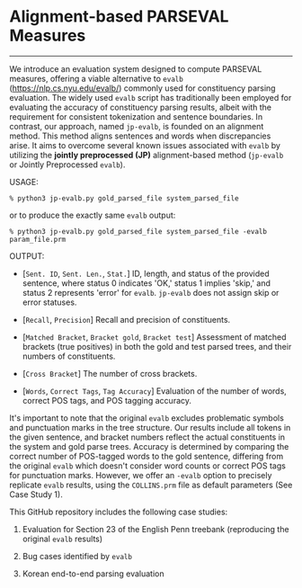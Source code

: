 # Alignment-based PARSEVAL Measures
---

We introduce an evaluation system designed to compute PARSEVAL measures, offering a viable alternative to `evalb` (https://nlp.cs.nyu.edu/evalb/) commonly used for constituency parsing evaluation.
The widely used `evalb` script has traditionally been employed for evaluating the accuracy of constituency parsing results, albeit with the requirement for consistent tokenization and sentence boundaries. 
In contrast, our approach, named `jp-evalb`, is founded on an alignment method. This method aligns sentences and words when discrepancies arise.
It aims to overcome several known issues associated with `evalb` by utilizing the **jointly preprocessed (JP)** alignment-based method (`jp-evalb` or Jointly Preprocessed `evalb`).





USAGE:
```
% python3 jp-evalb.py gold_parsed_file system_parsed_file
```

or to produce the exactly same `evalb` output: 
```
% python3 jp-evalb.py gold_parsed_file system_parsed_file -evalb param_file.prm
```


OUTPUT:
- [`Sent. ID`, `Sent. Len.`, `Stat.`] ID, length, and status of the provided sentence, where status 0 indicates 'OK,' status 1 implies 'skip,' and status 2 represents 'error' for `evalb`. `jp-evalb` does not assign skip or error statuses.
- [`Recall`, `Precision`] Recall and precision of constituents.

- [`Matched Bracket`, `Bracket gold`, `Bracket test`] Assessment of matched brackets (true positives) in both the gold and test parsed trees, and their numbers of constituents. 

- [`Cross Bracket`] The number of cross brackets. 

- [`Words`, `Correct Tags`, `Tag Accuracy`] Evaluation of the number of words, correct POS tags, and POS tagging accuracy.


It's important to note that the original `evalb` excludes problematic symbols and punctuation marks in the tree structure. Our results include all tokens in the given sentence, and bracket numbers reflect the actual constituents in the system and gold parse trees. 
Accuracy is determined by comparing the correct number of POS-tagged words to the gold sentence, differing from the original `evalb` which doesn't consider word counts or correct POS tags for punctuation marks. However, we offer an `-evalb` option to precisely replicate `evalb` results, using the `COLLINS.prm` file as default parameters (See Case Study 1).


This GitHub repository includes the following case studies: 

1. Evaluation for Section 23 of the English Penn treebank (reproducing the original `evalb` results)

2. Bug cases identified by `evalb`

3. Korean end-to-end parsing evaluation 



